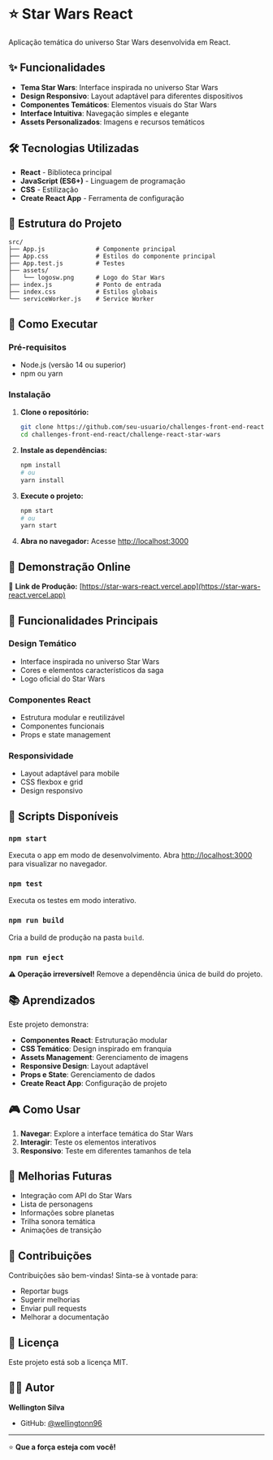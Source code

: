# ⭐ Star Wars React

Aplicação temática do universo Star Wars desenvolvida em React.

## ✨ Funcionalidades

- **Tema Star Wars**: Interface inspirada no universo Star Wars
- **Design Responsivo**: Layout adaptável para diferentes dispositivos
- **Componentes Temáticos**: Elementos visuais do Star Wars
- **Interface Intuitiva**: Navegação simples e elegante
- **Assets Personalizados**: Imagens e recursos temáticos

## 🛠️ Tecnologias Utilizadas

- **React** - Biblioteca principal
- **JavaScript (ES6+)** - Linguagem de programação
- **CSS** - Estilização
- **Create React App** - Ferramenta de configuração

## 📁 Estrutura do Projeto

```
src/
├── App.js              # Componente principal
├── App.css             # Estilos do componente principal
├── App.test.js         # Testes
├── assets/
│   └── logosw.png      # Logo do Star Wars
├── index.js            # Ponto de entrada
├── index.css           # Estilos globais
└── serviceWorker.js    # Service Worker
```

## 🚀 Como Executar

### Pré-requisitos

- Node.js (versão 14 ou superior)
- npm ou yarn

### Instalação

1. **Clone o repositório:**
   ```bash
   git clone https://github.com/seu-usuario/challenges-front-end-react.git
   cd challenges-front-end-react/challenge-react-star-wars
   ```

2. **Instale as dependências:**
   ```bash
   npm install
   # ou
   yarn install
   ```

3. **Execute o projeto:**
   ```bash
   npm start
   # ou
   yarn start
   ```

4. **Abra no navegador:**
   Acesse [http://localhost:3000](http://localhost:3000)

## 📱 Demonstração Online

🔗 **Link de Produção:** [https://star-wars-react.vercel.app](https://star-wars-react.vercel.app)

## 🎯 Funcionalidades Principais

### Design Temático
- Interface inspirada no universo Star Wars
- Cores e elementos característicos da saga
- Logo oficial do Star Wars

### Componentes React
- Estrutura modular e reutilizável
- Componentes funcionais
- Props e state management

### Responsividade
- Layout adaptável para mobile
- CSS flexbox e grid
- Design responsivo

## 🔧 Scripts Disponíveis

### `npm start`
Executa o app em modo de desenvolvimento.
Abra [http://localhost:3000](http://localhost:3000) para visualizar no navegador.

### `npm test`
Executa os testes em modo interativo.

### `npm run build`
Cria a build de produção na pasta `build`.

### `npm run eject`
**⚠️ Operação irreversível!**
Remove a dependência única de build do projeto.

## 📚 Aprendizados

Este projeto demonstra:
- **Componentes React**: Estruturação modular
- **CSS Temático**: Design inspirado em franquia
- **Assets Management**: Gerenciamento de imagens
- **Responsive Design**: Layout adaptável
- **Props e State**: Gerenciamento de dados
- **Create React App**: Configuração de projeto

## 🎮 Como Usar

1. **Navegar**: Explore a interface temática do Star Wars
2. **Interagir**: Teste os elementos interativos
3. **Responsivo**: Teste em diferentes tamanhos de tela

## 🔮 Melhorias Futuras

- Integração com API do Star Wars
- Lista de personagens
- Informações sobre planetas
- Trilha sonora temática
- Animações de transição

## 🤝 Contribuições

Contribuições são bem-vindas! Sinta-se à vontade para:

- Reportar bugs
- Sugerir melhorias
- Enviar pull requests
- Melhorar a documentação

## 📄 Licença

Este projeto está sob a licença MIT.

## 👨‍💻 Autor

**Wellington Silva**
- GitHub: [@wellingtonn96](https://github.com/wellingtonn96)

---

⭐ **Que a força esteja com você!**
